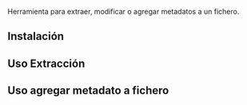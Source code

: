 Herramienta para extraer, modificar  o agregar metadatos a un fichero.


## Instalación

## Uso Extracción

## Uso agregar metadato a fichero